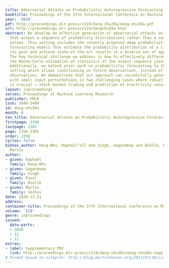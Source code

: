 ```yaml
---
title: Adversarial Attacks on Probabilistic Autoregressive Forecasting Models
booktitle: Proceedings of the 37th International Conference on Machine Learning
year: '2020'
pdf: http://proceedings.mlr.press/v119/dang-nhu20a/dang-nhu20a.pdf
url: http://proceedings.mlr.press/v119/dangnhu20a.html
abstract: We develop an effective generation of adversarial attacks on neural models
  that output a sequence of probability distributions rather than a sequence of single
  values. This setting includes the recently proposed deep probabilistic autoregressive
  forecasting models that estimate the probability distribution of a time series given
  its past and achieve state-of-the-art results in a diverse set of application domains.
  The key technical challenge we address is how to effectively differentiate through
  the Monte-Carlo estimation of statistics of the output sequence joint distribution.
  Additionally, we extend prior work on probabilistic forecasting to the Bayesian
  setting which allows conditioning on future observations, instead of only on past
  observations. We demonstrate that our approach can successfully generate attacks
  with small input perturbations in two challenging tasks where robust decision making
  is crucial – stock market trading and prediction of electricity consumption.
layout: inproceedings
series: Proceedings of Machine Learning Research
publisher: PMLR
issn: 2640-3498
id: dang-nhu20a
month: 0
tex_title: Adversarial Attacks on Probabilistic Autoregressive Forecasting Models
firstpage: 2356
lastpage: 2365
page: 2356-2365
order: 2356
cycles: false
bibtex_author: Dang-Nhu, Rapha{\"e}l and Singh, Gagandeep and Bielik, Pavol and Vechev,
  Martin
author:
- given: Raphaël
  family: Dang-Nhu
- given: Gagandeep
  family: Singh
- given: Pavol
  family: Bielik
- given: Martin
  family: Vechev
date: 2020-11-21
address: 
container-title: Proceedings of the 37th International Conference on Machine Learning
volume: '119'
genre: inproceedings
issued:
  date-parts:
  - 2020
  - 11
  - 21
extras:
- label: Supplementary PDF
  link: http://proceedings.mlr.press/v119/dang-nhu20a/dang-nhu20a-supp.pdf
# Format based on citeproc: http://blog.martinfenner.org/2013/07/30/citeproc-yaml-for-bibliographies/
---
```

